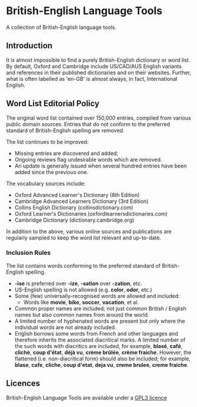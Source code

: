 
# British-English Language Tools

A collection of British-English language tools.


## Introduction
It is almost impossible to find a purely British-English dictionary or word 
list. By default, Oxford and Cambridge include US/CAD/AUS English variants and 
references in their published dictionaries and on their websites. Further, what 
is often labelled as 'en-GB' is almost always, in fact, International English.


## Word List Editorial Policy
The original word list contained over 150,000 entries, compiled from various 
public domain sources. Entries that do not conform to the preferred standard of 
British-English spelling are removed.

The list continues to be improved:
* Missing entries are discovered and added;
* Ongoing reviews flag undesirable words which are removed.
* An update is generally issued when several hundred entries have been added 
since the previous one.

The vocabulary sources include:
* Oxford Advanced Learner's Dictionary (8th Edition)
* Cambridge Advanced Learners Dictionary (3rd Edition)
* Collins English Dictionary (collinsdictionary.com)
* Oxford Learner's Dictionaries (oxfordlearnersdictionaries.com)
* Cambridge Dictionary (dictionary.cambridge.org)

In addition to the above, various online sources and publications are regularly 
sampled to keep the word list relevant and up-to-date.


### Inclusion Rules
The list contains words conforming to the preferred standard of 
British-English spelling.

* **-ise** is preferred over **-ize**, **-sation** over **-zation**, etc.
* US-English spelling is not allowed (e.g. **color**, **odor**, etc.)
* Some (few) universally-recognised words are allowed and included:
    * Words like **movie**, **bike**, **soccer**, **vacation**, et al.
* Common proper names are included; not just common British / English names but 
also common names from around the world.
* A limited number of hyphenated words are present but only where the 
individual words are not already included.
* English borrows some words from French and other languages and therefore 
inherits the associated diacritical marks. A limited number of the such words 
with diacritics are included, for example, **blasé**, **café**, **cliché**, 
**coup d'état**, **déjà vu**, **crème brûlée**, **crème fraiche**. However, the 
flattened (i.e. non-diacritical form) should also be included; for example, 
**blase**, **cafe**, **cliche**, **coup d'etat**, **deja vu**, **creme 
brulee**, **creme fraiche**.


## Licences
British-English Language Tools are available under a [GPL3
licence](https://github.com/darmeth/british-english-language-tools/blob/main/LICENSE)

